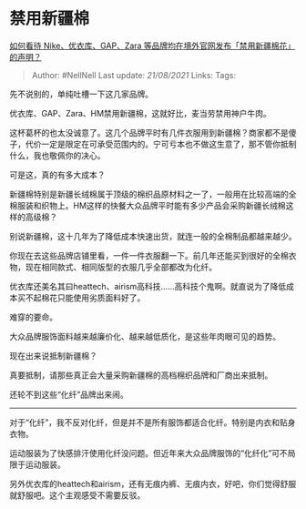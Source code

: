 # 禁用新疆棉
[如何看待 Nike、优衣库、GAP、Zara 等品牌均在境外官网发布「禁用新疆棉花」的声明？](https://www.zhihu.com/question/451069593/answer/1798261782)

> Author: #NellNell 
Last update: *21/08/2021* 
Links:
Tags: 

先不说别的，单纯吐槽一下这几家品牌。

优衣库、GAP、Zara、HM禁用新疆棉，这就好比，麦当劳禁用神户牛肉。

这杯葛杯的也太没诚意了。这几个品牌平时有几件衣服用到新疆棉？商家都不是傻子，代价一定是限定在可承受范围内的。宁可亏本也不做这生意了，那不管你抵制什么，我也敬佩你的决心。

可是这，真的有多大成本？

新疆棉特别是新疆长绒棉属于顶级的棉织品原材料之一了，一般用在比较高端的全棉服装和织物上。HM这样的快餐大众品牌平时能有多少产品会采购新疆长绒棉这样的高级棉？

别说新疆棉，这十几年为了降低成本快速出货，就连一般的全棉制品都越来越少。

你现在去这些品牌店铺里看，一件一件衣服翻一下。前几年还能买到很好的全棉衣物，现在相同款式、相同版型的衣服几乎全部都改为化纤。

优衣库还美名其曰heattech、airism高科技……高科技个鬼啊。就直说为了降低成本买不起棉花只能使用劣质面料好了。

难穿的要命。

大众品牌服饰面料越来越廉价化、越来越低质化，是这些年肉眼可见的趋势。

现在出来说抵制新疆棉？

真要抵制，请那些真正会大量采购新疆棉的高档棉织品牌和厂商出来抵制。

还轮不到这些“化纤”品牌出来闹。

---

对于“化纤”，我不反对化纤，但是并不是所有服饰都适合化纤。特别是内衣和贴身衣物。

运动服装为了快感排汗使用化纤没问题。但近年来大众品牌服饰的“化纤化”可不局限于运动服装。

另外优衣库的heattech和airism，还有无痕内裤、无痕内衣，好吧，你们觉得舒服就舒服吧。这个主观感受不需要反驳。